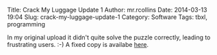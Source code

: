 Title: Crack My Luggage Update 1
Author: mr.rcollins
Date: 2014-03-13 19:04
Slug: crack-my-luggage-update-1
Category: Software
Tags: tbxl, programming

In my original upload it didn't quite solve the puzzle correctly, leading to frustrating users. :-) A fixed copy is availabe [here](http://cdn.gtia.com/2014/CrackMyLuggageV1.atr).


